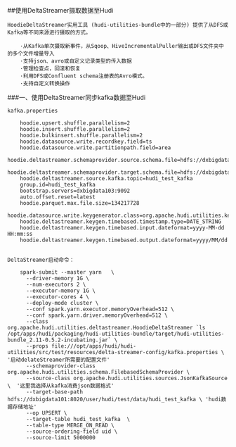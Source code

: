 ##使用DeltaStreamer摄取数据至Hudi

    HoodieDeltaStreamer实用工具 (hudi-utilities-bundle中的一部分) 提供了从DFS或Kafka等不同来源进行摄取的方式。
    
        ·从Kafka单次摄取新事件，从Sqoop、HiveIncrementalPuller输出或DFS文件夹中的多个文件增量导入
        ·支持json、avro或自定义记录类型的传入数据
        ·管理检查点，回滚和恢复
        ·利用DFS或Confluent schema注册表的Avro模式。
        ·支持自定义转换操作
        
###一、使用DeltaStreamer同步kafka数据至Hudi

    kafka.properties
        
        hoodie.upsert.shuffle.parallelism=2
        hoodie.insert.shuffle.parallelism=2
        hoodie.bulkinsert.shuffle.parallelism=2
        hoodie.datasource.write.recordkey.field=ts
        hoodie.datasource.write.partitionpath.field=area
        hoodie.deltastreamer.schemaprovider.source.schema.file=hdfs://dxbigdata101:8020/user/hudi/test/data/schema.avsc
        hoodie.deltastreamer.schemaprovider.target.schema.file=hdfs://dxbigdata101:8020/user/hudi/test/data/schema.avsc
        hoodie.deltastreamer.source.kafka.topic=hudi_test_kafka
        group.id=hudi_test_kafka
        bootstrap.servers=dxbigdata103:9092
        auto.offset.reset=latest
        hoodie.parquet.max.file.size=134217728
        hoodie.datasource.write.keygenerator.class=org.apache.hudi.utilities.keygen.TimestampBasedKeyGenerator
        hoodie.deltastreamer.keygen.timebased.timestamp.type=DATE_STRING
        hoodie.deltastreamer.keygen.timebased.input.dateformat=yyyy-MM-dd HH:mm:ss
        hoodie.deltastreamer.keygen.timebased.output.dateformat=yyyy/MM/dd


    DeltaStreamer启动命令：
    
        spark-submit --master yarn   \      
          --driver-memory 1G \
          --num-executors 2 \
          --executor-memory 1G \
          --executor-cores 4 \
          --deploy-mode cluster \
          --conf spark.yarn.executor.memoryOverhead=512 \
          --conf spark.yarn.driver.memoryOverhead=512 \
          --class org.apache.hudi.utilities.deltastreamer.HoodieDeltaStreamer `ls /opt/apps/hudi/packaging/hudi-utilities-bundle/target/hudi-utilities-bundle_2.11-0.5.2-incubating.jar` \
          --props file:///opt/apps/hudi/hudi-utilities/src/test/resources/delta-streamer-config/kafka.properties \ '启动delateStreamer所需要的配置文件'
          --schemaprovider-class org.apache.hudi.utilities.schema.FilebasedSchemaProvider \
          --source-class org.apache.hudi.utilities.sources.JsonKafkaSource \  '这里我选择从kafka消费json数据格式'
          --target-base-path hdfs://dxbigdata101:8020/user/hudi/test/data/hudi_test_kafka \ 'hudi数据存储地址'
          --op UPSERT \
          --target-table hudi_test_kafka  \
          --table-type MERGE_ON_READ \
          --source-ordering-field uid \
          --source-limit 5000000